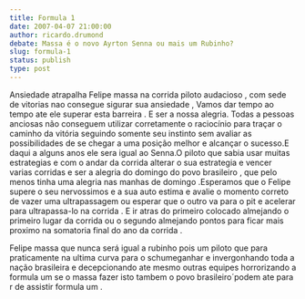 ```yaml
---
title: Formula 1
date: 2007-04-07 21:00:00
author: ricardo.drumond
debate: Massa é o novo Ayrton Senna ou mais um Rubinho?
slug: formula-1
status: publish 
type: post
---
```


Ansiedade atrapalha Felipe massa na corrida piloto audacioso , com sede de vitorias nao consegue sigurar sua ansiedade , Vamos dar tempo ao tempo ate ele superar esta barreira . E ser a nossa alegria. Todas a pessoas anciosas não conseguem utilizar corretamente o raciocínio para traçar o caminho da vitória seguindo somente seu instinto sem avaliar as possibilidades de se chegar a uma posição melhor e alcançar o sucesso.E daqui a alguns anos ele sera igual ao Senna.O piloto que sabia usar muitas estrategias e com o andar da corrida alterar o sua estrategia e vencer varias corridas e ser a alegria do domingo do povo brasileiro , que pelo menos tinha uma alegria nas manhas de domingo .Esperamos que o Felipe supere o seu nervossimos e a sua auto estima e avalie o momento correto de vazer uma ultrapassagem ou esperar que o outro va para o pit e acelerar para ultrapassa-lo na corrida . E ir atras do primeiro colocado almejando o primeiro lugar da corrida ou o segundo almejando pontos para ficar mais proximo na somatoria final do ano da corrida .  

Felipe massa que nunca será igual a rubinho pois um piloto que para praticamente na ultima curva para o schumeganhar e invergonhando toda a nação brasileira e decepcionando ate mesmo outras equipes horrorizando a formula um se o massa fazer isto tambem o povo brasileiro´podem ate para r de assistir formula um .

